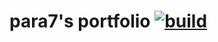 # para7's portfolio [![build](https://github.com/para7/portfolio/actions/workflows/actions.yml/badge.svg?branch=main)](https://github.com/para7/portfolio/actions/workflows/actions.yml)